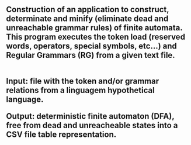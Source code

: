 <h2>
  Construction of an application to construct, determinate and minify
  (eliminate dead and unreachable grammar rules) of finite automata.
  This program executes the token load (reserved words, operators, special symbols, etc...) and 
  Regular Grammars (RG) from a given text file.
  <br><br>

  Input: file with the token and/or grammar relations from a linguagem hypothetical language.
  <br>
  
  Output: deterministic finite automaton (DFA), free from dead and unreacheable states into a CSV file table representation.
</h2>
